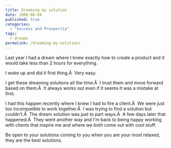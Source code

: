 ```yaml
---
title: Dreaming my solution
date: 2008-08-04
published: true
categories:
  - "Success and Prosperity"
tags:
  - dreams
permalink: /dreaming-my-solution/
---
```

Last year I had a dream where I knew exactly how to create a product and it would take less than 2 hours for everything.

I woke up and did it first thing.Â  Very easy.

I get these dreaming solutions all the time.Â  I trust them and move forward based on them.Â  It always works out even if it seems it was a mistake at first.

I had this happen recently where I knew I had to fire a client.Â  We were just too incompatible to work together.Â  I was trying to find a solution but couldn't.Â  The dream solution was just to part ways.Â  A few days later that happened.Â  They went another way and I'm back to being happy working with clients that inspire me and where we both come out with cool stuff.

Be open to your solutions coming to you when you are your most relaxed, they are the best solutions.
